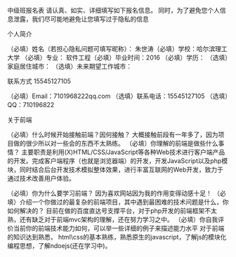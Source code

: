中级班报名表
请认真、如实、详细填写如下报名信息。 同时，为了避免您个人信息泄露，我们尽可能地避免让您填写过于隐私的信息

个人简介

（必填）姓名（若担心隐私问题可填写昵称）： 朱世涛（必填）学校：哈尔滨理工大学 （必填）专业： 软件工程（必填）毕业时间：2016 （必填）学历： （选填）家庭居住城市： （选填）未来期望工作城市：

联系方式 15545127105

（必填）Email：7101968222qq.com  （选填）联系电话：15545127105 （选填）QQ：710196822 

关于前端

（必填）什么时候开始接触前端？因何接触？
大概接触前段有一年多了，因为项目做的很少所以对一些会的东西不太熟练。
（必填）你理解的前端是做些什么事情？
主要职责是利用(X)HTML/CSS/JavaScript等各种Web技术进行客户端产品的开发。完成客户端程序（也就是浏览器端）的开发，开发JavaScript以及php模块，同时结合后台开发技术模拟整体效果，进行丰富互联网的Web开发，致力于通过技术改善用户体验。

（必填）你为什么要学习前端？
因为喜欢网站因为我的作用变得动感十足！
（必填）介绍一个你做过的最复杂的前端项目，其中遇到最困难的技术问题是什么，你如何解决的？
目前在做的百度直达号支撑平台，对于php开发的前端框架不太熟，还有缺乏对于前端mvc架构的理解，还在努力学习之中。
（必填）你自我评价当前你的前端技术能力如何，可以举一些详细的例子来描述能力水平
对于前端的知识达到熟悉， html\css的基本熟练，熟悉原生的javascript，了解js的模块化编程思想，了解ndoejs(还在学习中)。

